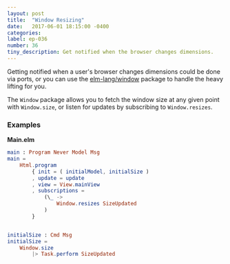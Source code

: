 ```yaml
---
layout: post
title:  "Window Resizing"
date:   2017-06-01 18:15:00 -0400
categories:
label: ep-036
number: 36
tiny_description: Get notified when the browser changes dimensions.
---
```


Getting notified when a user's browser changes dimensions could be done via ports, or you can use the [elm-lang/window](http://package.elm-lang.org/packages/elm-lang/window/latest) package to handle the heavy lifting for you.

The `Window` package allows you to fetch the window size at any given point with `Window.size`, or listen for updates by subscribing to `Window.resizes`.

### Examples

**Main.elm**

```elm
main : Program Never Model Msg
main =
    Html.program
        { init = ( initialModel, initialSize )
        , update = update
        , view = View.mainView
        , subscriptions =
            (\_ ->
                Window.resizes SizeUpdated
            )
        }


initialSize : Cmd Msg
initialSize =
    Window.size
        |> Task.perform SizeUpdated
```
